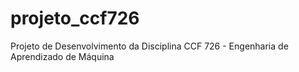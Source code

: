 # projeto_ccf726
Projeto de Desenvolvimento da Disciplina CCF 726 - Engenharia de Aprendizado de Máquina

